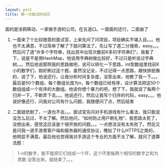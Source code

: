 ```yaml
---
layout: post
title: 第一次面试的经历
---
```



面的是涂鸦移动，一家做手游的公司，在五道口。一面面的还行，二面崩了

1. 一面来了个比较随意的面试官，上来先问了问项目，项目确实不堪入目。。。他也不太满意，不过简单了解了下就问算法了。先让写了道二分搜索，easy。。。然后问了道“许多个字符串，找出其中出现次数前K多的字符串们”。我看了下，说是不是用HashMap，他说用字典树做比较好，不过只是听说过字典树。。。然后他说那照我的思路做吧，说可以转化一下思路，int型数组里找前K小的数字们，刚好刷过这个题，虽然没记全，不过记得一点思路，跟快排挺像的，说了下，他说还行，让我分析时间复杂度，没答出来，他教了我一下。。。最后是50个数组，每个数组长度为n，每个数组已经有序，设计算法把这50个数组组成一个有序的大数组。他说你想个暴力的吧，想了下，我就说了每两个归并一下，不断弄下去。。。他说还行，然后让我写个归并的代码，easy。。。他说好像还行，问我对公司有什么问题，我随便问了点，然后结束

2. 二面就悲剧了，一道也不会。。。面试官先问对手机游戏有什么看法，我只能说没怎么玩过，不太了解。然后他问，“如何防止用户刷礼物”，我思路太死了，没想出来，感觉这应该是个很开放的问题。。。一点想法没有太失败了。然后又是问我一道手游里客户端和服务器的通信协议，瞎扯了什么HTTPS之类的，他明显不满意。最后他也觉得我对手游这个专业的方面不太了解，就问了道算法题：
> 1-n的数字，能不能把它们绕成一个环，这个环里每两个相邻的数字之和为质数
没答出来，就结束了。。。
